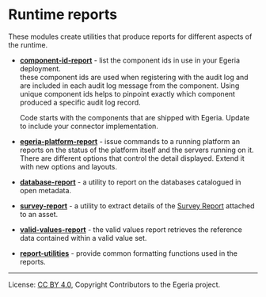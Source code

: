 <!-- SPDX-License-Identifier: CC-BY-4.0 -->
<!-- Copyright Contributors to the Egeria project. -->

# Runtime reports

These modules create utilities that produce reports for different aspects of the runtime.

* **[component-id-report](component-id-report)** - list the component ids in use in your Egeria deployment.  
  these component ids are used when registering with the audit log and are included in
  each audit log message from the component.  Using unique component ids helps to pinpoint
  exactly which component produced a specific audit log record.

  Code starts with the components that are shipped with Egeria.  Update to include your
  connector implementation.

* **[egeria-platform-report](egeria-platform-report)** - issue commands to a running platform an reports on the status of
  the platform itself and the servers running on it.  There are different options that control the
  detail displayed.  Extend it with new options and layouts.

* **[database-report](database-report)** - a utility to report on the databases catalogued in open metadata.

* **[survey-report](survey-report)** - a utility to extract details of the 
[Survey Report](https://egeria-project.org/concepts/survey-report/) attached to an asset.

* **[valid-values-report](valid-values-report)** - the valid values report retrieves the reference data
contained within a valid value set.

* **[report-utilities](report-utilities)** - provide common formatting functions used in the reports.




----
License: [CC BY 4.0](https://creativecommons.org/licenses/by/4.0/),
Copyright Contributors to the Egeria project.